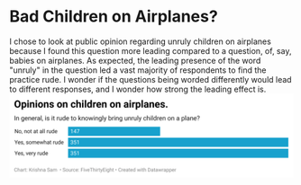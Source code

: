 # Bad Children on Airplanes?
I chose to look at public opinion regarding unruly children on airplanes because I found this question more leading compared to a question, of, say, babies on airplanes. As expected, the leading presence of the word "unruly" in the question led a vast majority of respondents to find the practice rude. I wonder if the questions being worded differently would lead to different responses, and I wonder how strong the leading effect is. 
![Responses to "In general, is it rude to knowingly bring unruly children on a plane?"](JuIv0-opinions-on-children-on-airplanes-(1).png)
